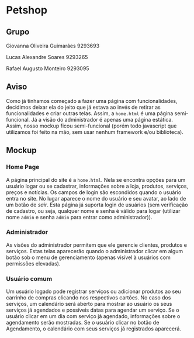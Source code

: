 # Petshop

## Grupo
Giovanna Oliveira Guimarães	9293693

Lucas Alexandre Soares		9293265

Rafael Augusto Monteiro		9293095

## Aviso
Como já tinhamos começado a fazer uma página com funcionalidades, decidimos deixar ela do jeito que já estava ao invés de retirar as funcionalidades e criar outras telas. Assim, a `home.html` é uma página semi-funcional. Já a visão do administrador é apenas uma página estática. Assim, nosso mockup ficou semi-funcional (porém todo javascript que utilizamos foi feito na mão, sem usar nenhum framework e/ou biblioteca).

## Mockup
### Home Page
A página principal do site é a `home.html`. Nela se encontra opções para um usuário logar ou se cadastrar, informações sobre a loja, produtos, serviços, preços e notícias. Os campos de login são escondidos quando o usuário entra no site. No lugar aparece o nome do usuário e seu avatar, ao lado de um botão de *sair*. Esta página já suporta login de usuários (sem verificação de cadastro, ou seja, qualquer nome e senha é válido para logar (utilizar nome `admin` e senha `admin` para entrar como administrador)).

### Administrador
As visões do administrador permitem que ele gerencie clientes, produtos e serviços.	Estas telas aparecerão quando o administrador clicar em algum botão sob o menu de gerenciamento (apenas visível à usuários com permissões elevadas).

### Usuário comum
Um usuário logado pode registrar serviços ou adicionar produtos ao seu carrinho de compras clicando nos respectivos cartões. No caso dos serviços, um calendário será aberto para mostrar ao usuário os seus serviços já agendados e possíveis datas para agendar um serviço. Se o usuário clicar em um dia com serviço já agendado, informações sobre o agendamento serão mostradas. Se o usuário clicar no botão de Agendamento, o calendário com seus serviços já registrados aparecerá.
